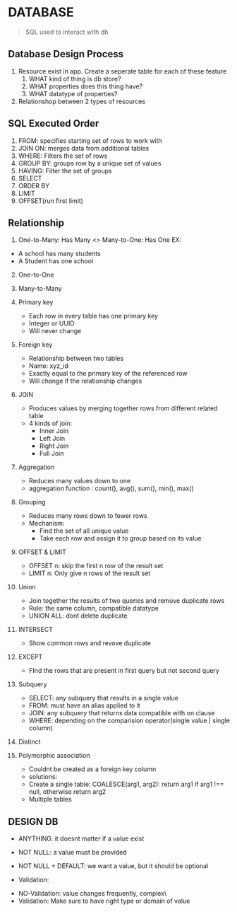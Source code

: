 # DATABASE

> SQL used to interact with db

## Database Design Process

1. Resource exist in app. Create a seperate table for each of these feature
   1. WHAT kind of thing is db store?
   2. WHAT properties does this thing have?
   3. WHAT datatype of properties?
2. Relationshop between 2 types of resources

## SQL Executed Order

1. FROM: specifies starting set of rows to work with
2. JOIN ON: merges data from additional tables
3. WHERE: Filters the set of rows
4. GROUP BY: groups row by a unique set of values
5. HAVING: Filter the set of groups
6. SELECT
7. ORDER BY
8. LIMIT
9. OFFSET(run first limit)

## Relationship

1. One-to-Many: Has Many <> Many-to-One: Has One
   EX:

- A school has many students
- A Student has one school

2. One-to-One
3. Many-to-Many

4. Primary key

   - Each row in every table has one primary key
   - Integer or UUID
   - Will never change

5. Foreign key

   - Relationship between two tables
   - Name: xyz_id
   - Exactly equal to the primary key of the referenced row
   - Will change if the relationship changes

6. JOIN
   - Produces values by merging together rows from different related table
   - 4 kinds of join:
     - Inner Join
     - Left Join
     - Right Join
     - Full Join
7. Aggregation

   - Reduces many values down to one
   - aggregation function : count(), avg(), sum(), min(), max()

8. Grouping

   - Reduces many rows down to fewer rows
   - Mechanism:
     - Find the set of all unique value
     - Take each row and assign it to group based on its value

9. OFFSET & LIMIT

   - OFFSET n: skip the first n row of the result set
   - LIMIT n: Only give n rows of the result set

10. Union

    - Join together the results of two queries and remove duplicate rows
    - Rule: the same column, compatible datatype
    - UNION ALL: dont delete duplicate

11. INTERSECT

    - Show common rows and revove duplicate

12. EXCEPT

    - FInd the rows that are present in first query but not second query

13. Subquery

    - SELECT: any subquery that results in a single value
    - FROM: must have an alias applied to it

    * JOIN: any subquery that returns data compatible with on clause
    * WHERE: depending on the comparision operator(single value | single column)

14. Distinct

15. Polymorphic association

    - Couldnt be created as a foreign key column
    - solutions:
    - Create a single table: COALESCE(arg1, arg2): return arg1 if arg1 !== null, otherwise return arg2
    - Multiple tables

## DESIGN DB

- ANYTHING: it doesnt matter if a value exist

- NOT NULL: a value must be provided
- NOT NULL + DEFAULT: we want a value, but it should be optional

* Validation:

- NO-Validation: value changes frequently, complex\
- Validation: Make sure to have right type or domain of value
